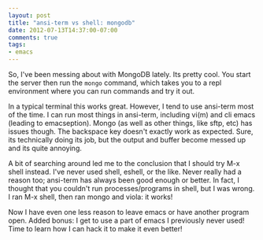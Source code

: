 ```yaml
---
layout: post
title: "ansi-term vs shell: mongodb"
date: 2012-07-13T14:37:00-07:00
comments: true
tags:
- emacs
---
```

So, I've been messing about with MongoDB lately. Its pretty cool. You start the server then run the `mongo` command, which takes you to a repl environment where you can run commands and try it out.
<!--more-->
In a typical terminal this works great. However, I tend to use ansi-term most of the time. I can run most things in ansi-term, including vi(m) and cli emacs (leading to emacseption). Mongo (as well as other things, like sftp, etc) has issues though. The backspace key doesn't exactly work as expected. Sure, its technically doing its job, but the output and buffer become messed up and its quite annoying.

A bit of searching around led me to the conclusion that I should try M-x shell instead. I've never used shell, eshell, or the like. Never really had a reason too; ansi-term has always been good enough or better. In fact, I thought that you couldn't run processes/programs in shell, but I was wrong. I ran M-x shell, then ran mongo and viola: it works!

Now I have even one less reason to leave emacs or have another program open. Added bonus: I get to use a part of emacs I previously never used! Time to learn how I can hack it to make it even better!
